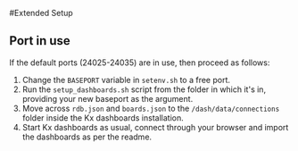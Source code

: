 #Extended Setup

## Port in use

If the default ports (24025-24035) are in use, then proceed as follows:

1. Change the `BASEPORT` variable in `setenv.sh` to a free port.
2. Run the `setup_dashboards.sh` script from the folder in which it's in, providing your new baseport as the argument.
3. Move across `rdb.json` and `boards.json` to the `/dash/data/connections` folder inside the Kx dashboards installation.
4. Start Kx dashboards as usual, connect through your browser and import the dashboards as per the readme.
